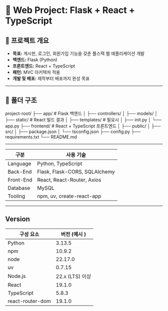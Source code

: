 # 📘 Web Project: Flask + React + TypeScript

## 📝 프로젝트 개요
- **목표:** 게시판, 로그인, 회원가입 기능을 갖춘 풀스택 웹 애플리케이션 개발
- **백엔드:** Flask (Python)
- **프론트엔드:** React + TypeScript
- **패턴:** MVC 아키텍처 적용
- **개발 및 배포:** 제작부터 배포까지 완성 목표

---

## 📂 폴더 구조
project-root/
├── app/ # Flask 백엔드
│ ├── controllers/
│ ├── models/
│ ├── static/ # React 빌드 결과
│ ├── templates/ # 필요시
│ ├── init.py
│ └── app.py
├── frontend/ # React + TypeScript 프론트엔드
│ ├── public/
│ ├── src/
│ ├── package.json
│ └── tsconfig.json
├── config.py
├── requirements.txt
└── README.md

---

| 구분       | 사용 기술                      |
| --------- | ----------------------------- |
| Language  | Python, TypeScript            |
| Back-End  | Flask, Flask-CORS, SQLAlchemy |
| Front-End | React, React-Router, Axios    |
| Database  | MySQL                         |
| Tooling   | npm, uv, create-react-app     |

---

## Version


| 구성 요소      | 버전 (예시 )       |
|---------------|-------------------|
| Python        | 3.13.5            |
| npm         | 10.9.2          |
| node    | 22.17.0    |
| uv            | 0.7.15    |
| Node.js       | 22.x (LTS) 이상   |  |
| React         | 19.1.0        |
| TypeScript    | 5.8.3          |
| react-router-dom | 19.1.0      |
